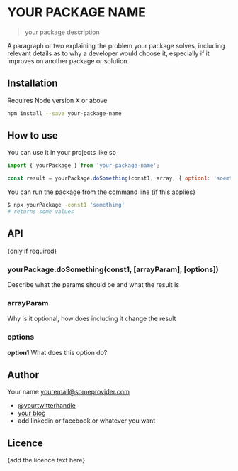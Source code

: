 # YOUR PACKAGE NAME

> your package description

A paragraph or two explaining the problem your package solves, including relevant details as to why a developer would choose it, especially if it improves on another package or solution.

## Installation
Requires Node version X or above 

```bash
npm install --save your-package-name
```

## How to use

You can use it in your projects like so

```javascript
import { yourPackage } from 'your-package-name';

const result = yourPackage.doSomething(const1, array, { option1: 'soemthing' });
```

You can run the package from the command line {if this applies}

```bash
$ npx yourPackage -const1 'something'
# returns some values
```

## API
{only if required}

### yourPackage.doSomething(const1, [arrayParam], [options])
Describe what the params should be and what the result is

### arrayParam
Why is it optional, how does including it change the result

### options

**option1**
What does this option do?

## Author
Your name <youremail@someprovider.com>
- [@yourtwitterhandle](https://twitter.com/yourtwitterhandle)
- [your blog](https://yourblog.com)
- add linkedin or facebook or whatever you want

## Licence
{add the licence text here}